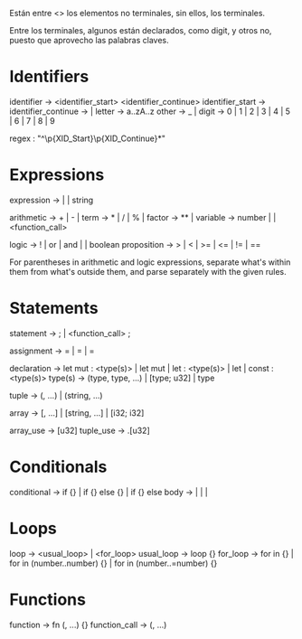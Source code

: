 Están entre <> los elementos no terminales, sin ellos, los terminales.

Entre los terminales, algunos están declarados, como digit, y otros no, puesto que
aprovecho las palabras claves.


# Identifiers

identifier -> <identifier_start> <identifier_continue>
identifier_start -> <letter>
identifier_continue -> <letter> | <other>
letter -> a..zA..z
other -> _ | <digit>
digit -> 0 | 1 | 2 | 3 | 4 | 5 | 6 | 7 | 8 | 9

regex : "^\p{XID_Start}\p{XID_Continue}*"


# Expressions

expression -> <arithmetic>
            | <logic>
            | string


arithmetic -> <arithmetic> + <term>
            | <artihmetic> - <term>
            | <term>
term -> <term> * <factor>
        | <term> / <factor>
        | <term> % <factor>
        | <factor>
factor -> <variable> ** <arithmetic>
        | <variable>
variable -> number | <identifier> | <function_call>


logic -> ! <logic>
        | <logic> or <proposition>
        | <logic> and <proposition>
        | <proposition>
        | boolean
proposition -> <proposition> > <variable>
            | <proposition> < <variable>
            | <proposition> >= <variable>
            | <proposition> <= <variable>
            | <proposition> != <variable>
            | <proposition> == <variable>

For parentheses in arithmetic and logic expressions, separate what's within them from what's outside them, and parse separately with the given rules.


# Statements

statement -> <assignment> ;
            | <function_call> ;

assignment -> <declaration> = <expression>
            | <declaration> = <tuple>
            | <declaration> = <array>

declaration -> let mut <identifier> : <type(s)>
            | let mut <identifier>
            | let <identifier> : <type(s)>
            | let <identifier>
            | const <identifier> : <type(s)>
type(s) -> (type, type, ...)
        | [type; u32]
        | type

tuple -> (<variable>, ...)
        | (string, ...)

array -> [<variable>, ...]
        | [string, ...]
        | [i32; i32]

array_use -> <identifier>[u32]
tuple_use -> <identifier>.[u32]

# Conditionals
conditional -> if <logic> {<body>}
            | if <logic> {<body>} else {<body>}
            | if <logic> {<body>} else <conditional>
body -> <expression> | <statement> | <conditional> | <loop>

# Loops
loop -> <usual_loop> | <for_loop>
usual_loop -> loop {<body>}
for_loop -> for <identifier> in <array> {<body>}
        | for <identifier> in (number..number) {<body>}
        | for <identifier> in (number..=number) {<body>}

# Functions
function -> fn <identifier> (<declaration>, ...) {<body>}
function_call -> <identifier>(<variable>, ...)

